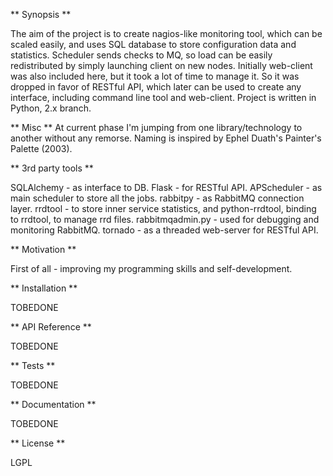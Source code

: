 ** Synopsis **

The aim of the project is to create nagios-like monitoring tool, which can be
scaled easily, and uses SQL database to store configuration data and
statistics. Scheduler sends checks to MQ, so load can be easily redistributed by
simply launching client on new nodes.
Initially web-client was also included here, but it took a lot of time to
manage it. So it was dropped in favor of RESTful API, which later can be
used to create any interface, including command line tool and web-client.
Project is written in Python, 2.x branch.

** Misc **
At current phase I'm jumping from one library/technology to another without any
remorse.
Naming is inspired by Ephel Duath's Painter's Palette (2003).

** 3rd party tools **

SQLAlchemy - as interface to DB.
Flask - for RESTful API.
APScheduler - as main scheduler to store all the jobs.
rabbitpy - as RabbitMQ connection layer.
rrdtool - to store inner service statistics, and python-rrdtool, binding to
rrdtool, to manage rrd files.
rabbitmqadmin.py - used for debugging and monitoring RabbitMQ.
tornado - as a threaded web-server for RESTful API.

** Motivation **

First of all - improving my programming skills and self-development.

** Installation **

TOBEDONE

** API Reference **

TOBEDONE

** Tests **

TOBEDONE

** Documentation **

TOBEDONE

** License **

LGPL
